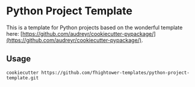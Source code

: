 # Python Project Template

This is a template for Python projects based on the wonderful template here: [https://github.com/audreyr/cookiecutter-pypackage/](https://github.com/audreyr/cookiecutter-pypackage/).

## Usage

`cookiecutter https://github.com/fhightower-templates/python-project-template.git`
